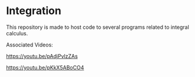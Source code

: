 # Integration
This repository is made to host code to several programs related to integral calculus.

Associated Videos:

https://youtu.be/pAdjPvlzZAs

https://youtu.be/pKkX5ABoCO4
